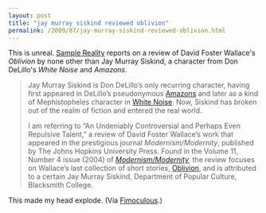 ```yaml
---
layout: post
title: "jay murray siskind reviewed oblivion"
permalink: /2009/07/jay-murray-siskind-reviewed-oblivion.html
---
```


This is unreal. [Sample Reality](http://www.samplereality.com/2009/07/16/david-foster-wallace-don-delillo-and-the-littlest-literary-hoax/) reports on a review of David Foster Wallace's _Oblivion_ by none other than Jay Murray Siskind, a character from Don DeLillo's _White Noise_ and _Amazons_.

> Jay Murray Siskind is Don DeLillo’s only recurring character, having first appeared in DeLillo’s pseudonymous [Amazons](http://www.perival.com/delillo/amazons.html) and later as a kind of Mephistopheles character in [White Noise](http://www.amazon.com/gp/product/B001R11CAI). Now, Siskind has broken out of the realm of fiction and entered the real world.
> 
> I am referring to “An Undeniably Controversial and Perhaps Even Repulsive Talent,” a review of David Foster Wallace’s work that appeared in the prestigious journal _Modernism/Modernity_, published by The Johns Hopkins University Press. Found in the Volume 11, Number 4 issue (2004) of _[Modernism/Modernity](http://muse.jhu.edu/login?uri=/journals/modernism-modernity/v011/11.4siskind.html),_ the review focuses on Wallace’s last collection of short stories, [Oblivion](http://www.amazon.com/gp/product/B000FC1RGE), and is attributed to a certain Jay Murray Siskind, Department of Popular Culture, Blacksmith College.

This made my head explode. (Via [Fimoculous](http://www.fimoculous.com/).)